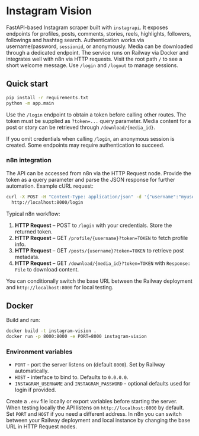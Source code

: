 # Instagram Vision

FastAPI-based Instagram scraper built with `instagrapi`. It exposes endpoints for profiles, posts, comments,
stories, reels, highlights, followers, followings and hashtag search. Authentication works via
username/password, `sessionid`, or anonymously. Media can be downloaded through a dedicated endpoint.
The service runs on Railway via Docker and integrates well with n8n via HTTP requests. Visit the root path
`/` to see a short welcome message. Use `/login` and `/logout` to manage sessions.

## Quick start

```bash
pip install -r requirements.txt
python -m app.main
```

Use the `/login` endpoint to obtain a token before calling other routes. The token must be supplied as
`?token=...` query parameter. Media content for a post or story can be retrieved through `/download/{media_id}`.

If you omit credentials when calling `/login`, an anonymous session is created. Some endpoints may require
authentication to succeed.

### n8n integration

The API can be accessed from n8n via the HTTP Request node. Provide the token as a query parameter and parse
the JSON response for further automation. Example cURL request:

```bash
curl -X POST -H "Content-Type: application/json" -d '{"username":"myuser","password":"mypass"}' \
  http://localhost:8000/login
```

Typical n8n workflow:

1. **HTTP Request** – POST to `/login` with your credentials. Store the returned token.
2. **HTTP Request** – GET `/profile/{username}?token=TOKEN` to fetch profile info.
3. **HTTP Request** – GET `/posts/{username}?token=TOKEN` to retrieve post metadata.
4. **HTTP Request** – GET `/download/{media_id}?token=TOKEN` with `Response: File` to download content.

You can conditionally switch the base URL between the Railway deployment and `http://localhost:8000` for local
testing.


## Docker

Build and run:

```bash
docker build -t instagram-vision .
docker run -p 8000:8000 -e PORT=8000 instagram-vision
```

### Environment variables

- `PORT` - port the server listens on (default `8000`). Set by Railway automatically.
- `HOST` - interface to bind to. Defaults to `0.0.0.0`.
- `INSTAGRAM_USERNAME` and `INSTAGRAM_PASSWORD` - optional defaults used for login if provided.

Create a `.env` file locally or export variables before starting the server. When testing locally the API
listens on `http://localhost:8000` by default. Set `PORT` and `HOST` if you need a different address. In n8n you
can switch between your Railway deployment and local instance by changing the base URL in HTTP Request nodes.
